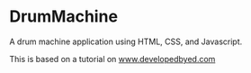 # DrumMachine

A drum machine application using HTML, CSS, and Javascript.

This is based on a tutorial on www.developedbyed.com
